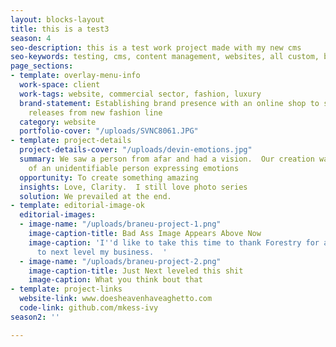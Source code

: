 ```yaml
---
layout: blocks-layout
title: this is a test3
season: 4
seo-description: this is a test work project made with my new cms
seo-keywords: testing, cms, content management, websites, all custom, bag$
page_sections:
- template: overlay-menu-info
  work-space: client
  work-tags: website, commercial sector, fashion, luxury
  brand-statement: Establishing brand presence with an online shop to showcase monthly
    releases from new fashion line
  category: website
  portfolio-cover: "/uploads/SVNC8061.JPG"
- template: project-details
  project-details-cover: "/uploads/devin-emotions.jpg"
  summary: We saw a person from afar and had a vision.  Our creation was a photo series
    of an unidentifiable person expressing emotions
  opportunity: To create something amazing
  insights: Love, Clarity.  I still love photo series
  solution: We prevailed at the end.
- template: editorial-image-ok
  editorial-images:
  - image-name: "/uploads/braneu-project-1.png"
    image-caption-title: Bad Ass Image Appears Above Now
    image-caption: 'I''d like to take this time to thank Forestry for allowing me
      to next level my business.  '
  - image-name: "/uploads/braneu-project-2.png"
    image-caption-title: Just Next leveled this shit
    image-caption: What you think bout that
- template: project-links
  website-link: www.doesheavenhaveaghetto.com
  code-link: github.com/mkess-ivy
season2: ''

---
```

